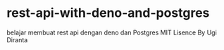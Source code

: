 # rest-api-with-deno-and-postgres
belajar membuat rest api dengan deno dan Postgres
MIT Lisence By Ugi Diranta